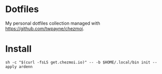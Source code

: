 # Dotfiles
My personal dotfiles collection managed with https://github.com/twpayne/chezmoi.

# Install
```shell
sh -c "$(curl -fsLS get.chezmoi.io)" -- -b $HOME/.local/bin init --apply ardenn
```
